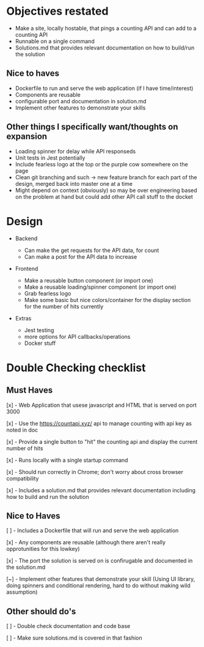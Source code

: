 
# Objectives restated
- Make a site, locally hostable, that pings a counting API and can add to a counting API
- Runnable on a single command
- Solutions.md that provides relevant documentation on how to build/run the solution
## Nice to haves
- Dockerfile to run and serve the web application (if I have time/interest)
- Components are reusable
- configurable port and documentation in solution.md
- Implement other features to demonstrate your skills
## Other things I specifically want/thoughts on expansion
- Loading spinner for delay while API responseds
- Unit tests in Jest potentially
- Include fearless logo at the top or the purple cow somewhere on the page
- Clean git branching and such -> new feature branch for each part of the design, merged back into master one at a time
- Might depend on context (obviously) so may be over engineering based on the problem at hand but could add other API call stuff to the docket

# Design
- Backend
    - Can make the get requests for the API data, for count
    - Can make a post for the API data to increase

- Frontend
    - Make a reusable button component (or import one)
    - Make a reusable loading/spinner component (or import one)
    - Grab fearless logo
    - Make some basic but nice colors/container for the display section for the number of hits currently

- Extras
    - Jest testing
    - more options for API callbacks/operations
    - Docker stuff



# Double Checking checklist
## Must Haves
[x] - Web Application that usese javascript and HTML that is served on port 3000

[x] - Use the https://countapi.xyz/ api to manage counting with api key as noted in doc

[x] - Provide a single button to "hit" the counting api and display the current number of hits

[x] - Runs locally with a single startup command

[x] - Should run correctly in Chrome; don't worry about cross browser compatibility

[x] - Includes a solution.md that provides relevant documentation including how to build and run the solution

## Nice to Haves
[ ] - Includes a Dockerfile that will run and serve the web application

[x] - Any components are reusable (although there aren't really opprotunities for this lowkey)

[x] - The port the solution is served on is confirugable and documented in the solution.md

[~] - Implement other features that demonstrate your skill (Using UI library, doing spinners and conditional rendering, hard to do without making wild assumption)


## Other should do's

[ ] - Double check documentation and code base

[ ] - Make sure solutions.md is covered in that fashion
